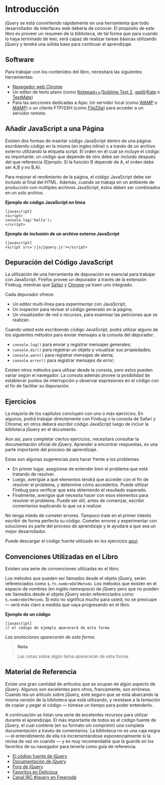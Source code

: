 # Introducción

jQuery se está convirtiendo rápidamente en una herramienta que todo desarrollador de interfaces web debería de conocer. El propósito de este libro es proveer un resumen de la biblioteca, de tal forma que para cuando lo haya terminado de leer, será capaz de realizar tareas básicas utilizando jQuery y tendrá una sólida base para continuar el aprendizaje.

## Software

Para trabajar con los contenidos del libro, necesitará las siguientes herramientas:

* [Navegador web Chrome](www.google.com/chrome?hl=es)
* Un editor de texto plano (como [Notepad++](http://notepad-plus-plus.org/download/v5.9.8.html)/[Sublime Text 2](http://www.sublimetext.com/2), [gedit](http://www.icewalkers.com/Linux/Software/56260/gEdit.html)/[Kate](http://linux.softpedia.com/get/Text-Editing-Processing/Others/Kate-2317.shtml) o [TextMate](http://textmate.en.softonic.com/mac))
* Para las secciones dedicadas a Ajax: Un servidor local (como [WAMP](http://www.wampserver.com/en/download.php) o [MAMP](http://www.mamp.info/en/index.html)) o un cliente FTP/SSH (como [FileZilla](http://filezilla-project.org/)) para acceder a un servidor remoto.

## Añadir JavaScript a una Página

Existen dos formas de insertar código JavaScript dentro de una página: escribiendo código en la misma (en ingles inline) o a través de un archivo externo utilizando la etiqueta script. El orden en el cual se incluye el código es importante: un código que depende de otro debe ser incluido después del que referencia (Ejemplo: Si la función B depende de A, el orden debe ser A,B y no B,A).

Para mejorar el rendimiento de la página, el código JavaScript debe ser incluido al final del HTML. Además, cuando se trabaja en un ambiente de producción con múltiples archivos JavaScript, éstos deben ser combinados en un solo archivo.

**Ejemplo de código JavaScript en línea**

    [javascript]
    <script>
    console.log('hello');
    </script>

**Ejemplo de inclusión de un archivo externo JavaScript**

    [javascript]
    <script src='/js/jquery.js'></script>

## Depuración del Código JavaScript

La utilización de una herramienta de depuración es esencial para trabajar con JavaScript. Firefox provee un depurador a través de la extensión Firebug; mientras que [Safari](http://www.apple.com/es/safari/download/) y [Chrome](http://www.google.es/chrome/) ya traen uno integrado.

Cada depurador ofrece:

* Un editor multi-linea para experimentar con JavaScript;
* Un inspector para revisar el código generado en la página;
* Un visualizador de red o recursos, para examinar las peticiones que se realizan.

Cuando usted este escribiendo código JavaScript, podrá utilizar alguno de los siguientes métodos para enviar mensajes a la consola del depurador:

* `console.log()` para enviar y registrar mensajes generales;
* `console.dir()` para registrar un objeto y visualizar sus propiedades;
* `console.warn()` para registrar mensajes de alerta;
* `console.error()` para registrar mensajes de error;

Existen otros métodos para utilizar desde la consola, pero estos pueden variar según el navegador. La consola además provee la posibilidad de establecer puntos de interrupción y observar expresiones en el código con el fin de facilitar su depuración.

## Ejercicios

La mayoría de los capítulos concluyen con uno o más ejercicios. En algunos, podrá trabajar directamente con Firebug o la consola de Safari y Chrome; en otros deberá escribir código JavaScript luego de incluir la biblioteca jQuery en el documento.

Aún así, para completar ciertos ejercicios, necesitará consultar la documentación oficial de jQuery. Aprender a encontrar respuestas, es una parte importante del proceso de aprendizaje.

Estas son algunas sugerencias para hacer frente a los problemas:

* En primer lugar, asegúrese de entender bien el problema que está tratando de resolver.
* Luego, averigüe a qué elementos tendrá que acceder con el fin de resolver el problema, y determine cómo accederlos. Puede utilizar Firebug para verificar que esta obteniendo el resultado esperado.
* Finalmente, averigüe qué necesita hacer con esos elementos para resolver el problema. Puede ser útil, antes de comenzar, escribir comentarios explicando lo que va a realizar.

No tenga miedo de cometer errores. Tampoco trate en el primer intento escribir de forma perfecta su código. Cometer errores y experimentar con soluciones es parte del proceso de aprendizaje y le ayudará a que sea un mejor desarrollador.

Puede descargar el código fuente utilizado en los ejercicios [aquí](snippets/Ejercicios.zip).

## Convenciones Utilizadas en el Libro

Existen una serie de convenciones utilizadas en el libro:

Los métodos que pueden ser llamados desde el objeto jQuery, serán referenciados como `$.fn.nombreDelMetodo`. Los métodos que existen en el espacio de nombres (en inglés *namespace*) de jQuery pero que no pueden ser llamados desde el objeto jQuery serán referenciados como `$.nombreDelMetodo`. Si esto no significa mucho para usted, no se preocupe — será más claro a medida que vaya progresando en el libro.

**Ejemplo de un código**

    [javascript]
    // el código de ejemplo aparecerá de esta forma

*Las anotaciones aparecerán de esta forma.*

> **Nota**
>
> Las notas sobre algún tema aparecerán de esta forma.

## Material de Referencia

Existe una gran cantidad de artículos que se ocupan de algún aspecto de jQuery. Algunos son excelentes pero otros, francamente, son erróneos. Cuando lea un artículo sobre jQuery, este seguro que se está abarcando la misma versión de la biblioteca que está utilizando, y resístase a la tentación de copiar y pegar el código — tómese un tiempo para poder entenderlo.

A continuación se listan una serie de excelentes recursos para utilizar durante el aprendizaje. El más importante de todos es el código fuente de jQuery, el cual contiene (en su formato sin comprimir) una completa documentación a través de comentarios. La biblioteca no es una caja negra — el entendimiento de ella irá incrementándose exponencialmente si la revisa de vez en cuando — y es muy recomendable que la guarde en los favoritos de su navegador para tenerla como guía de referencia.

* [El código fuente de jQuery](http://ajax.googleapis.com/ajax/libs/jquery/1/jquery.js)
* [Documentación de jQuery](http://api.jquery.com)
* [Foro de jQuery](http://forum.jquery.com/)
* [Favoritos en Delicious](http://delicious.com/rdmey/jquery-class)
* [Canal IRC #jquery en Freenode](http://docs.jquery.com/Discussion#Chat_.2F_IRC_Channel)